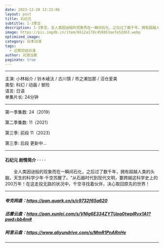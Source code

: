```yaml
---
date: 2023-12-28 12:22:06
layout: post
title: 石纪元
subtitle: 1-3季全
description: 1-3季全。全人类因谜般的现象而在一瞬间石化，之后过了数千年，拥有超越人类的头脑，天生的科学少年·千空苏醒了...
image: https://pic.imgdb.cn/item/6512a17dc458853aefe52d63.webp
optimized_image: 
category: 日本动漫
tags:
  - 近期完结日漫
author: 对酒当歌
paginate: true
---
```


---

主演: 小林裕介 / 铃木崚汰 / 古川慎 / 市之濑加那 / 沼仓爱美  
类型: 科幻 / 动画 / 冒险  
语言: 日语  
单集片长: 24分钟  

---

第一季集数: 24（2019）

第二季集数: 11（2021）

第三季: 前段 11（2023）

第三季: 后段 更新中...

---

#### 石纪元 剧情简介 · · · ·

　　全人类因谜般的现象而在一瞬间石化，之后过了数千年，拥有超越人类的头脑，天生的科学少年·千空苏醒了。“从石器时代到现代文明，要跨越这科学史上的200万年！在这走投无路的状况中，千空寻找着伙伴，决心取回原先的世界！

---

##### 夸克网盘：<https://pan.quark.cn/s/c9732f65a620>

##### 迅雷云盘：<https://pan.xunlei.com/s/VNlg6E334ZYTUpq0twplRvx1A1?pwd=bb4m#>

##### 阿里云盘：<https://www.aliyundrive.com/s/MmR1PnARnHe>

---
